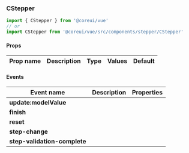 ### CStepper

```jsx
import { CStepper } from '@coreui/vue'
// or
import CStepper from '@coreui/vue/src/components/stepper/CStepper'
```

#### Props

| Prop name | Description | Type | Values | Default |
| --------- | ----------- | ---- | ------ | ------- |

#### Events

| Event name                   | Description | Properties |
| ---------------------------- | ----------- | ---------- |
| **update:modelValue**        |             |
| **finish**                   |             |
| **reset**                    |             |
| **step-change**              |             |
| **step-validation-complete** |             |
